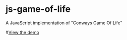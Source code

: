 js-game-of-life
===============

A JavaScript implementation of "Conways Game Of Life"

#[View the demo](http://lixroz.github.io/js-game-of-life/)
